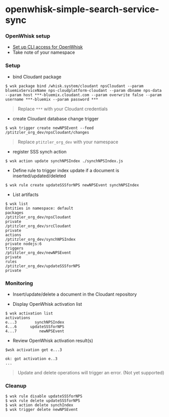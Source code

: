 # openwhisk-simple-search-service-sync

### OpenWhisk setup

* [Set up CLI access for OpenWhisk](https://console.ng.bluemix.net/openwhisk/getting-started)
* Take note of your namespace


### Setup

* bind Cloudant package
```
$ wsk package bind /whisk.system/cloudant npsCloudant --param bluemixServiceName nps-cloudplatform-cloudant --param dbname nps-data --param host ***-bluemix.cloudant.com --param overwrite false --param username ***-bluemix --param password ***
```

> Replace `***` with your Cloudant credentials

* create Cloudant database change trigger
```
$ wsk trigger create newNPSEvent --feed /ptitzler_org_dev/npsCloudant/changes
```

> Replace `ptitzler_org_dev` with your namespace

* register SSS synch action
```
$ wsk action update synchNPSIndex ./synchNPSIndex.js
```

* Define rule to trigger index update if a document is inserted/updated/deleted
```
$ wsk rule create updateSSSforNPS newNPSEvent synchNPSIndex
```

* List artifacts

```
$ wsk list
Entities in namespace: default
packages
/ptitzler_org_dev/npsCloudant                                          private
/ptitzler_org_dev/srcCloudant                                          private
actions
/ptitzler_org_dev/synchNPSIndex                                        private nodejs:6
triggers
/ptitzler_org_dev/newNPSEvent                                          private
rules
/ptitzler_org_dev/updateSSSforNPS                                      private
```

### Monitoring

* Insert/update/delete a document in the Cloudant repository

* Display OpenWhisk activation list

```
$ wsk activation list
activations
e...3        synchNPSIndex
4...6      updateSSSforNPS
4...7          newNPSEvent
```

* Review OpenWhisk activation result(s)

```
$wsk activation get e...3

ok: got activation e..3
...
```

> Update and delete operations will trigger an error. (Not yet supported)

### Cleanup

```
$ wsk rule disable updateSSSforNPS
$ wsk rule delete updateSSSforNPS 
$ wsk action delete synchIndex
$ wsk trigger delete newNPSEvent
```
